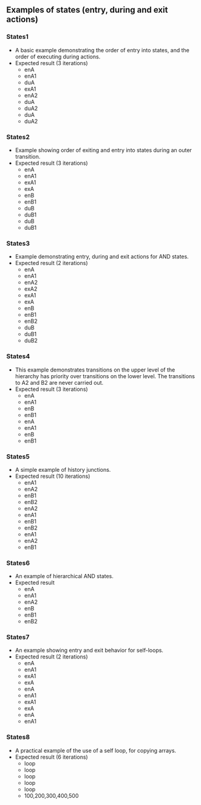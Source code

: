 ## Examples of states (entry, during and exit actions)

### States1

* A basic example demonstrating the order of entry into states, and the order of executing during actions.
* Expected result (3 iterations)
  - enA
  - enA1
  - duA
  - exA1
  - enA2
  - duA
  - duA2
  - duA
  - duA2

### States2

* Example showing order of exiting and entry into states during an outer transition.
* Expected result (3 iterations)
  - enA
  - enA1
  - exA1
  - exA
  - enB
  - enB1
  - duB
  - duB1
  - duB
  - duB1

### States3

* Example demonstrating entry, during and exit actions for AND states.
* Expected result (2 iterations)
  - enA
  - enA1
  - enA2
  - exA2
  - exA1
  - exA
  - enB
  - enB1
  - enB2
  - duB
  - duB1
  - duB2

### States4

* This example demonstrates transitions on the upper level of the hierarchy has priority over transitions on the lower level. The transitions to A2 and B2 are never carried out.
* Expected result (3 iterations)
  - enA
  - enA1
  - enB
  - enB1
  - enA
  - enA1
  - enB
  - enB1

### States5

* A simple example of history junctions.
* Expected result (10 iterations)
  - enA1
  - enA2
  - enB1
  - enB2
  - enA2
  - enA1
  - enB1
  - enB2
  - enA1
  - enA2
  - enB1

### States6

* An example of hierarchical AND states.
* Expected result
  - enA
  - enA1
  - enA2
  - enB
  - enB1
  - enB2

### States7

* An example showing entry and exit behavior for self-loops.
* Expected result (2 iterations)
  - enA
  - enA1
  - exA1
  - exA
  - enA
  - enA1
  - exA1
  - exA
  - enA
  - enA1

### States8

* A practical example of the use of a self loop, for copying arrays.
* Expected result (6 iterations)
  - loop
  - loop
  - loop
  - loop
  - loop
  - 100,200,300,400,500
